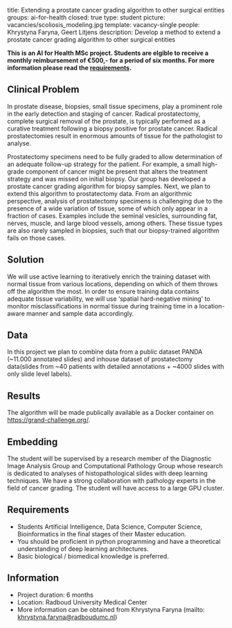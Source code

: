 title: Extending a prostate cancer grading algorithm to other surgical entities
groups: ai-for-health
closed: true 
type: student 
picture: vacancies/scoliosis_modeling.jpg
template: vacancy-single
people: Khrystyna Faryna, Geert Litjens
description: Develop a method to extend a prostate cancer grading algorithm to other surgical entities

**This is an AI for Health MSc project. Students are
elgible to receive a monthly reimbursement of €500,- for
a period of six months. For more information please read the
[requirements](https://www.ai-for-health.nl/requirements/).** 

## Clinical Problem 
In prostate disease, biopsies, small tissue specimens, play a prominent role in the early detection and staging of cancer. Radical prostatectomy, complete surgical removal of the prostate, is typically performed as a curative treatment following a biopsy positive for prostate cancer. Radical prostatectomies result in enormous amounts of tissue for the pathologist to analyse.

Prostatectomy specimens need to be fully graded to allow determination of an adequate follow-up strategy for the patient. For example, a small high-grade component of cancer might be present that alters the treatment strategy and was missed on initial biopsy. Our group has developed a prostate cancer grading algorithm for biopsy samples. Next, we plan to extend this algorithm to prostatectomy data. From an algorithmic perspective, analysis of prostatectomy specimens is challenging due to the presence of a wide variation of tissue, some of which only appear in a fraction of cases. Examples include the seminal vesicles, surrounding fat, nerves, muscle, and large blood vessels, among others. These tissue types are also rarely sampled in biopsies, such that our biopsy-trained algorithm fails on those cases.

## Solution 
We will use active learning to iteratively enrich the training dataset with normal tissue from various locations, depending on which of them throws off the algorithm the most. In order to ensure training data contains adequate tissue variability, we will use ‘spatial hard-negative mining’ to monitor misclassifications in normal tissue during training time in a location-aware manner and sample data accordingly.

## Data 
In this project we plan to combine data from a public dataset PANDA (~11.000 annotated slides) and inhouse dataset of prostatectomy data(slides from ~40 patients with detailed annotations + ~4000 slides with only slide level labels).

## Results
The algorithm will be made publically available as a Docker container on https://grand-challenge.org/.

## Embedding 
The student will be supervised by a research member of the Diagnostic Image Analysis Group and Computational Pathology Group whose research is dedicated to analyses of histopathological slides with deep learning techniques. We have a strong collaboration with pathology experts in the field of cancer grading. The student will have access to a large GPU cluster.

## Requirements 
- Students Artificial Intelligence, Data Science, Computer Science, Bioinformatics in the final stages of their Master education. 
- You should be proficient in python programming and have a theoretical understanding of deep learning architectures. 
- Basic biological / biomedical knowledge is preferred.

## Information 
- Project duration: 6 months 
- Location: Radboud University Medical Center 
- More information can be obtained from Khrystyna Faryna (mailto: khrystyna.faryna@radboudumc.nl)
